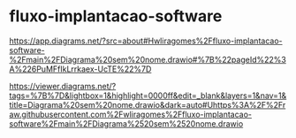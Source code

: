 # fluxo-implantacao-software

https://app.diagrams.net/?src=about#Hwliragomes%2Ffluxo-implantacao-software-%2Fmain%2FDiagrama%20sem%20nome.drawio#%7B%22pageId%22%3A%226PuMFfIkLrrkaex-UcTE%22%7D

https://viewer.diagrams.net/?tags=%7B%7D&lightbox=1&highlight=0000ff&edit=_blank&layers=1&nav=1&title=Diagrama%20sem%20nome.drawio&dark=auto#Uhttps%3A%2F%2Fraw.githubusercontent.com%2Fwliragomes%2Ffluxo-implantacao-software%2Fmain%2FDiagrama%2520sem%2520nome.drawio
